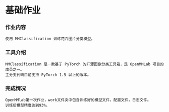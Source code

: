 # 基础作业
### 作业内容
    使用 MMClassification 训练花卉图片分类模型。 
### 工具介绍
    MMClassification 是一款基于 PyTorch 的开源图像分类工具箱，是 OpenMMLab 项目的成员之一。
    主分支代码目前支持 PyTorch 1.5 以上的版本。
### 完成情况
    OpenMMlab第一次作业，work文件夹中包含训练好的模型文件，配置文件，日志文件。
    训练后模型精度达到93%。
